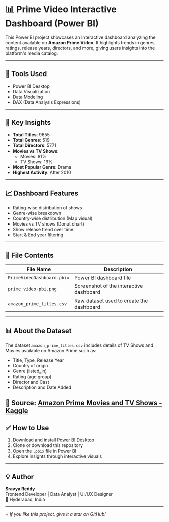 # 📊 Prime Video Interactive Dashboard (Power BI)

This Power BI project showcases an interactive dashboard analyzing the content available on **Amazon Prime Video**. It highlights trends in genres, ratings, release years, directors, and more, giving users insights into the platform's media catalog.

---

## 🔧 Tools Used
- Power BI Desktop
- Data Visualization
- Data Modeling
- DAX (Data Analysis Expressions)

---

## 📌 Key Insights
- **Total Titles**: 9655
- **Total Genres**: 519
- **Total Directors**: 5771
- **Movies vs TV Shows**:  
  - Movies: 81%  
  - TV Shows: 19%
- **Most Popular Genre**: Drama
- **Highest Activity**: After 2010

---

## 📈 Dashboard Features
- Rating-wise distribution of shows
- Genre-wise breakdown
- Country-wise distribution (Map visual)
- Movies vs TV shows (Donut chart)
- Show release trend over time
- Start & End year filtering

---

## 📁 File Contents

| File Name                  | Description                                    |
|---------------------------|------------------------------------------------|
| `PrimeVideoDashboard.pbix`| Power BI dashboard file                        |
| `prime video-pbi.png`     | Screenshot of the interactive dashboard        |
| `amazon_prime_titles.csv` | Raw dataset used to create the dashboard       |

---

## 📊 About the Dataset

The dataset `amazon_prime_titles.csv` includes details of TV Shows and Movies available on Amazon Prime such as:

- Title, Type, Release Year
- Country of origin
- Genre (listed_in)
- Rating (age group)
- Director and Cast
- Description and Date Added

📎 **Source**: [Amazon Prime Movies and TV Shows - Kaggle](https://www.kaggle.com/datasets/shivamb/amazon-prime-movies-and-tv-shows)
---

## ✅ How to Use

1. Download and install [Power BI Desktop](https://powerbi.microsoft.com/en-us/desktop/)
2. Clone or download this repository
3. Open the `.pbix` file in Power BI
4. Explore insights through interactive visuals

---

## 💡 Author

**Sravya Reddy**  
Frontend Developer | Data Analyst | UI/UX Designer  
📍 Hyderabad, India

---

⭐ *If you like this project, give it a star on GitHub!*
